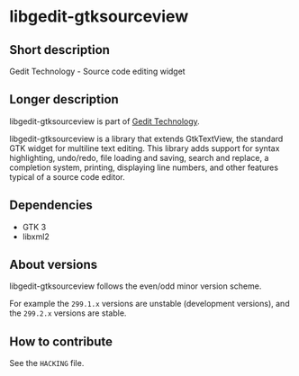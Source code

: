 libgedit-gtksourceview
======================

Short description
-----------------

Gedit Technology - Source code editing widget

Longer description
------------------

libgedit-gtksourceview is part of
[Gedit Technology](https://gedit-technology.github.io/).

libgedit-gtksourceview is a library that extends GtkTextView, the standard GTK
widget for multiline text editing. This library adds support for syntax
highlighting, undo/redo, file loading and saving, search and replace, a
completion system, printing, displaying line numbers, and other features typical
of a source code editor.

Dependencies
------------

- GTK 3
- libxml2

About versions
--------------

libgedit-gtksourceview follows the even/odd minor version scheme.

For example the `299.1.x` versions are unstable (development versions), and the
`299.2.x` versions are stable.

How to contribute
-----------------

See the `HACKING` file.
